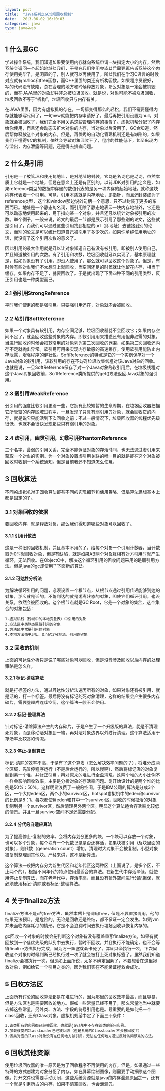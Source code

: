 ```yaml
---
layout: post
title:  "Java系列之GC垃圾回收机制"
date:   2013-06-02 16:00:03
categories: java
type: java&web
---
```


## 1 什么是GC

学过操作系统，我们知道如果要使用内存就向系统申请一块指定大小的内存，然后系统会返回一个起始地址给我们，于是在我们使用完毕以后需要再告诉系统这个内存使用完毕了，是闲置的了，别人就可以再使用了。所以我们在学习C语言的时候对应就有malloc和free函数，而C++里面的类还有析构函数。如果程序员很好，写的代码没有缺陷，总在合理的地方和时候释放对象，那么对象是一定会被销毁的，而在JAVA里的对象却并非总被垃圾回收。就是说，对象可能不被垃圾回收，垃圾回收不等于“析构”，垃圾回收只与内存有关。

在JAVA里面，因为有虚拟机的存在，一切都变得那么的轻松，我们不需要懂得内存就能够写代码了，一句new就能把内存申请好了，最后再把引用设置为null，对象就会被回收了，我们完全不用关系这些管理内存的事情了。虚拟机帮分配了内存给你使用，而且还会动态去扩大对象的内存，当对象以后没用了，GC会知道，然后帮你释放这个对象的内存。但是，再优秀的自动化管理机制还是有缺陷的，如果我们不懂得GC的机制，依然会导致对象回收不了，程序的性能低下，甚至出现内存溢出，内存泄露等问题，还是得去排查问题。

## 2 什么是引用

引用是一个被管理和使用的地址，是对地址的封装，它既是名词也是动词，虽然本质上它就是一个地址，但是在意义上还是有区别的。以前JDK对引用的定义是，如果reference类型的数据中存储的数值代表的是另一块内存的起始地址，就称这块内存代表着一个引用。可见，引用本质就是内存地址，即指针，而且还封装成为了reference类型，这个和window那边说的句柄一个意思，只不过封装了更多的东西而已。地址是一个静态的名词，而引用除了静态地表示一块内存地址外，它还是可以动态地使用起来的，用于指向某一个对象，并且还可以统计对象被引用的次数。举个例子，一般来说，论文的最后一节都是展示引用了那些别的论文，这些就是引用了，而我们可以通过这些引用找到相应的url（即地址）去链接到别的论文，而别的论文是可以统计知道自己被引用了多少次的。如果你单纯使用地址的话，就没有了这个引用次数的意义了。

因此引用的最大作用就是可以让对象知道自己有没有被引用，即被别人使用自己，并且知道被引用的次数。有了引用和次数，垃圾回收就可以实现了，基本原理就是，假如对象没有了引用，即没人使用了，那么就可以回收这个对象了。但是，有时候有些对象我们不太想马上就回收，当空间还足的时候就让他留在内存，相当于缓存，如果内存不足了，就要回收了。于是就出现了下面四种不同的引用类型，反正引用也是一种类型而已。

### 2.1 强引用StrongReference

平时我们使用的都是强引用。只要强引用还在，对象就不会被回收。

### 2.2 软引用SoftReference

如果一个对象具有软引用，内存空间足够，垃圾回收器就不会回收它；如果内存空间不足了，就会回收这些对象的内存。即软引用用来描述还有用但非必需的对象。当进行回收的时候会把软引用的对象列为第二次回收的范围，如果第二次回收还内存不足就抛出异常。软引用可用来实现内存敏感的高速缓存。使用软引用能防止内存泄露，增强程序的健壮性。SoftReference的特点是它的一个实例保存对一个Java对象的软引用，该软引用的存在不妨碍垃圾收集线程对该Java对象的回收。也就是说，一旦SoftReference保存了对一个Java对象的软引用后，在垃圾线程对这个Java对象回收前，SoftReference类所提供的get()方法返回Java对象的强引用。

### 2.3 弱引用WeakReference

弱引用的强度比软引用更弱一些，它拥有比较短暂的生命周期，在垃圾回收器扫描它所管辖的内存区域过程中，一旦发现了只具有弱引用的对象，就会回收它的内存，就是说它只能活到下次回收之前；不过一般情况下，垃圾回收器的线程优先级很低，也就不会很快发现那些只有弱引用的对象。

### 2.4 虚引用，幽灵引用，幻影引用PhantomReference

三个名字，最弱的引用关系，完全不能保证对象的存活时间，也无法通过虚引用来获取一个对象的实例。为一个对象设置虚引用关联的唯一目的就是能在这个对象被回收时收到一个系统通知。但是目前我还不知道怎么使用。

## 3 回收算法

不同的虚拟机对于回收算法都有不同的实现细节和使用策略，但是算法思想基本上都是固定的了。

### 3.1 对象回收的依据

要回收内存，就是释放对象，那么我们得知道哪些对象可以回收了。

#### 3.1.1 引用计数法

这是一种旧的回收机制，并且基本不用的了，给每个对象一个引用计数器，当计数器为0时就回收对象，但是有缺陷，就是如果AB两个对象互相有对方引用时就产生循环，无法回收。在ObjectC中，解决这个循环引用的回收问题采用的是弱引用方法。但是java的gc却使用了下面新的算法。

#### 3.1.2 可达性分析法

为解决循环引用的问题，必须设置一个根节点，从根节点通过引用传递能够到达的对象，那么就是活的，不能到达的就是游离状态的对象，即使它们循环引用，也没关系，依然会被回收的。这个根节点就是GC Root，它是一个对象的集合，这个集合的对象包括：

	1.虚拟机栈（栈帧中的本地变量表）中引用的对象
	2.方法区中类静态属性引用的对象
	3.方法区中常量引用的对象
	4.本地方法栈中JNI，即native方法，引用的对象

### 3.2 回收的机制

上面的可达性分析只是说了哪些对象可以回收，但是没有涉及回收以后内存的处理策略是怎么样。

#### 3.2.1 标记-清除算法

就是打标签的方法，通过可达性分析法遍历所有的对象，如果对象还有被引用，就是活的，打一个标签。最后将没有标记的死对象清理，这样的结果会产生很多内存碎片，需要整理成连续空间。这个算法一般不会使用。

#### 3.2.2 标记-整理算法

针对标记-清除算法产生的内存碎片，于是产生了一个升级版的算法，就是不清理死对象，而是移动活对象到一端，再对活对象边界以外进行清理。这个算法适用于存活率比较高的情况。

#### 3.2.3 停止-复制算法

标记-清除的效率不高，于是有了这个算法（怎么解决效率问题的？），将堆分成两个区域，先暂停程序运行（不是后台运行的，所以慢啊），然后将标记活的对象复制到另一个堆，并修正引用；再对原来的堆进行全盘清理。这两个堆的大小比例不一样会影响回收效率，主要是分析对象的存活率问题。刚开始设计的是两个堆的比例是50%：50%，这样明显浪费了一般的空间，于是IBM公司的算法是分成3个区，一个大的eden区，两个小的survivor区，hotspot虚拟机中的eden和survivor的比例是8：1。每次都使用eden和其中一个survivor区，回收的时候把活的对象复制到另一个survivor区，然后清理另外两个区。明显这个算法适合存活率比较低的情景。并且一旦survivor空间不足还需要分配。
  
#### 3.2.4 分代的自适应算法

为了提高停止-复制的效率，会将内存划分更多的块，一个块可以存放一个对象，也可以多个对象，每个块有一个代数记录是否还存活，如果块被引用（及块里面的对象），则代数（generation count）增加。清理时大对象不会被复制。小型对象被复制整理到其他块。严格来讲，这不是新算法。

这个算法一般把内存分为新生代区和老年代区这两种区（上面说了，是多个区，不止两个的），根据不同年代的特点使用最适合的算法。在新生代中存活率低，就使用停止复制算法，而在老年代中，存活率高，而且没有额外空间进行分配担保，就必须使用标记-清除或者标记-整理算法。


## 4 关于finalize方法

finalize方法不是c的free方法，虽然本质上是调用free，但是不要直接调用，他的结果无法预料，是危险的。无论是回收还是终结，都不保证一定会发生。如果jvm并未面临内存耗尽的情形，它是不会浪费时间去执行垃圾回收以恢复内存的。

gc回收一个对象的时候会先判断这个对象有没有覆盖重写finalize方法，如果有就回放到一个低优先级的队列中去执行，暂时不回收，并且执行不能确定，也不会等待finalize方法执行完成，因为万一阻塞就会卡死了。并且只会执行一次，下次回收这个对象的时候判断已经执行过一次了就会被打上死对象标签了。虽然我们知道finalize会被执行一次，但是如上面所说，太多不确定因素了，不要想着在这里拯救对象，例如给它一个引用之类的，因为我们实在不能保证拯救会成功。

## 5 回收方法区

上面所有讨论的回收算法都是在堆进行的，因为那里的回收效率最高，而且容易，但是方法区也是需要回收的地方。假如一些常量已经不用了，那么常量池当中就要去掉这些常量，另外类、方法、字段的符号引用也是。最重要的是如何把一个class回收，还有Class对象。虚拟机规范中定了下面三个条件：

	1.该类所有的实例都已经被回收，也就是java堆中不存在该类的任何实例。
	2.加载该类的ClassLoader已经被回收（但是系统的ClassLoader不会被回收？）
	3.该类对应的Class对象没有在任何地方被引用，无法在任何地方通过反射访问该类的方法。

## 6 回收其他资源

使用垃圾回收器的唯一原因是为了回收程序不再使用的内存。但是，如果通过一些特殊的方式创建为对象分配了内存，如在屏幕绘制图像，则需要手动擦除这个图像。打开文件也需要手动关闭，这些系统资源就是java的内存泄漏原因之一，还有一个就是引用所占的内存，如果不清空回收，也会泄漏的。
  

  

  


